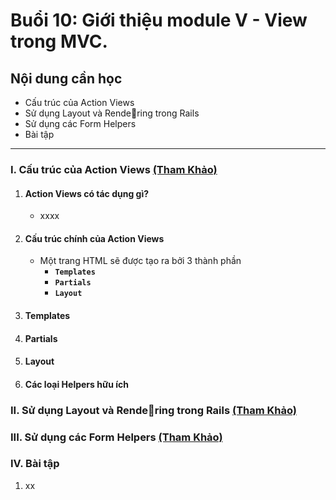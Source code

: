 # Buổi 10: Giới thiệu module V - View trong MVC.

## Nội dung cần học
 - Cấu trúc của Action Views
 - Sử dụng Layout và Rendering trong Rails
 - Sử dụng các Form Helpers
 - Bài tập

-----

### I. Cấu trúc của Action Views [(Tham Khảo)](https://guides.rubyonrails.org/v5.2/action_view_overview.html)
  1. #### Action Views  có tác dụng gì?
      - xxxx
  2. #### Cấu trúc chính của Action Views
      - Một trang HTML sẽ được tạo ra bởi 3 thành phần
          - **`Templates`**
          - **`Partials`**
          - **`Layout`**
  3. #### Templates
  4. #### Partials
  5. #### Layout
  6. #### Các loại Helpers hữu ích

### II. Sử dụng Layout và Rendering trong Rails [(Tham Khảo)](https://guides.rubyonrails.org/v5.2/layouts_and_rendering.html)

### III. Sử dụng các Form Helpers [(Tham Khảo)](https://guides.rubyonrails.org/v5.2/form_helpers.html)



### IV. Bài tập
  1. xx
